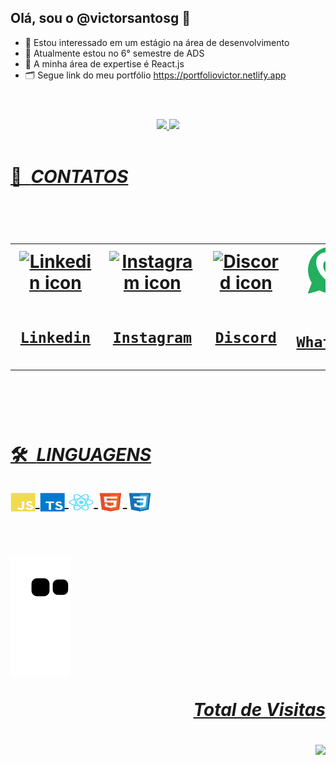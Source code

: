 ## Olá, sou o @victorsantosg 👋


- 👀 Estou interessado em um estágio na área de desenvolvimento 
- 🌱 Atualmente estou no 6° semestre de ADS
- 📘 A minha área de expertise é React.js
- 🗂 Segue link do meu portfólio https://portfoliovictor.netlify.app
<h1></h1>
<br>
<div align="center">
  <a href="https://github.com/victorsantosg">
  <img height="180em" src="https://github-readme-stats.vercel.app/api?username=victorsantosg&show_icons=true&theme=dark&include_all_commits=true&count_private=true"/>
  <img height="180em" src="https://github-readme-stats.vercel.app/api/top-langs/?username=victorsantosg&layout=compact&langs_count=7&theme=dark"/>
</div> 
 <br>
    
 <h1 align="left">
   
 📩&ensp;<i>CONTATOS</i> 
  
<br>
 
 <table align="center" align="right" height="279px" border: "border-width">
  <tr>
    <td align="center">
       <a  href=https://www.linkedin.com/in/victor-santos-0a86021b7/><img src="https://skillicons.dev/icons?i=linkedin" width="65px" alt="Linkedin icon"/></a><br><br>
      <sub>
        <b>
          <pre>Linkedin</pre>
        </b>
      </sub>
    </td>
    <td align="center">
      <a  href="https://www.instagram.com/victorsantosgp/"><img src="https://skillicons.dev/icons?i=instagram"  width="65px" alt=" Instagram icon"/></a><br><br>
      <sub>
        <b>
          <pre>Instagram</pre>
        </b>
      </sub>
    </td>
    <td align="center">
     <a  href="https://discord.com/Victorgp_#7554"><img src="https://skillicons.dev/icons?i=discord"  width="65px" alt=" Discord icon"/></a><br><br>
      <sub>
        <b>
          <pre>Discord</pre>
        </b>
      </sub>
    </td>
        <td align="center">
        <a href="https://api.whatsapp.com/send?phone=5585999556385&text=Ol%C3%A1!%20Gostaria%20de%20conversar%20contigo."><img src="https://github.com/MaiaraSanto/MaiaraSanto/blob/main/wat.png" width="75px" alt=" whatsapp icon"/></a><br><br>
      <sub>
        <b>
          <pre>WhatsApp</pre>
        </b>
      </sub>
    </td>
    <td align="center">
      <a href="https://is.gd/victorsantosgp"><img src="https://github.com/MaiaraSanto/MaiaraSanto/blob/main/telegram.png" width="75px" alt=" Telegram icon"/></a><br><br>
      <sub>
        <b>
          <pre>Telegram</pre>
        </b>
      </sub>
    </td>
    <td align="center">
     <a href=mailto:victoorsaantos16@gmail.com><img src="https://github.com/MaiaraSanto/MaiaraSanto/blob/main/gmail.png" width="75px" alt=" gmail icon"/></a><br><br>
      <sub>
        <b>
          <pre>Gmail</pre>
        </b>
      </sub>
    </td>
    </td>
  </tr>
</table>

 <h1 align="left">

  🛠️&ensp;<i>LINGUAGENS</i>
  
<div style="display: inline_block">
  <img align="center" alt="Rafa-Js" height="30" width="40" src="https://raw.githubusercontent.com/devicons/devicon/master/icons/javascript/javascript-plain.svg">
  <img align="center" alt="Rafa-Ts" height="30" width="40" src="https://raw.githubusercontent.com/devicons/devicon/master/icons/typescript/typescript-plain.svg">
  <img align="center" alt="Rafa-React" height="30" width="40" src="https://raw.githubusercontent.com/devicons/devicon/master/icons/react/react-original.svg">
  <img align="center" alt="Rafa-HTML" height="30" width="40" src="https://raw.githubusercontent.com/devicons/devicon/master/icons/html5/html5-original.svg">
  <img align="center" alt="Rafa-CSS" height="30" width="40" src="https://raw.githubusercontent.com/devicons/devicon/master/icons/css3/css3-original.svg">
</div>
<br>
 <h1 align="left">

![Snake animation](https://github.com/victorsantosg/victorsantosg/blob/output/github-contribution-grid-snake.svg)


 <p align="end"> <i> Total de Visitas</i>
   <p align="end">
   <img alingn="end"src="https://profile-counter.glitch.me/victorsantosg/count.svg" />   
     
